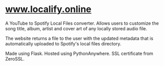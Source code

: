# www.localify.online

A YouTube to Spotify Local Files converter. Allows users to customize the song title, album, artist and cover art of any locally stored audio file.

The website returns a file to the user with the updated metadata that is automatically uploaded to Spotify's local files directory. 

Made using Flask. Hosted using PythonAnywhere. SSL certificate from ZeroSSL.
